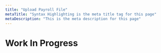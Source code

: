 ```yaml
---
title: "Upload Payroll File"
metaTitle: "Syntax Highlighting is the meta title tag for this page"
metaDescription: "This is the meta description for this page"
---
```

# Work In Progress